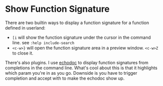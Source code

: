 # Show Function Signature

There are two builtin ways to display a function signature for a function defined in userland:
* `[i` will show the function signature under the cursor in the command line. see `:help include-search`
* `<c-w>}` will open the function signature area in a preview window. `<c-w>Z` to close it.

There's also plugins. I use [echodoc](https://github.com/Shougo/echodoc.vim) to display function signatures from completions in the command line. What's cool about this is that it highlights which param you're in as you go. Downside is you have to trigger completion and accept with <c-y> to make the echodoc show up.
